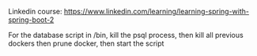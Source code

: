 Linkedin course: https://www.linkedin.com/learning/learning-spring-with-spring-boot-2

For the database script in /bin, kill the psql process, then kill all previous dockers then prune docker, then start the script